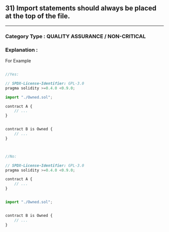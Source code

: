 ## 31) Import statements should always be placed at the top of the file.


---

### **Category Type** : QUALITY ASSURANCE / NON-CRITICAL


### **Explanation** : 

For Example


```javascript

//Yes:

// SPDX-License-Identifier: GPL-3.0
pragma solidity >=0.4.0 <0.9.0;

import "./Owned.sol";

contract A {
	// ...
}


contract B is Owned {
	// ...
}



//No:

// SPDX-License-Identifier: GPL-3.0
pragma solidity >=0.4.0 <0.9.0;

contract A {
	// ...
}


import "./Owned.sol";


contract B is Owned {
	// ...
}


```


 

